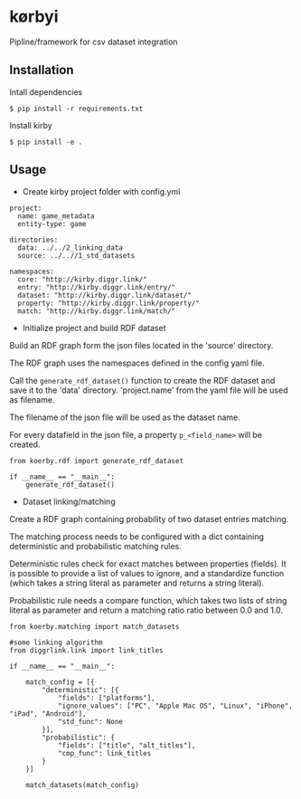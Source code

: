 # kørbyi

Pipline/framework for csv dataset integration

## Installation

Intall dependencies
```
$ pip install -r requirements.txt
```

Install kirby 
```
$ pip install -e .
```

## Usage

* Create kirby project folder with config.yml

```
project:
  name: game_metadata
  entity-type: game

directories:
  data: ../../2_linking_data
  source: ../..//1_std_datasets

namespaces:
  core: "http://kirby.diggr.link/"
  entry: "http://kirby.diggr.link/entry/"
  dataset: "http://kirby.diggr.link/dataset/"
  property: "http://kirby.diggr.link/property/"
  match: "http://kirby.diggr.link/match/"

```

* Initialize project and build RDF dataset

Build an RDF graph form the json files located in the 'source' directory.

The RDF graph uses the namespaces defined in the config yaml file.

Call the `generate_rdf_dataset()` function to create the RDF dataset and save it 
to the 'data' directory. 'project.name' from the yaml file will be used as filename.

The filename of the json file will be used as the dataset name.

For every datafield in the json file, a property `p_<field_name>` will be created.


```
from koerby.rdf import generate_rdf_dataset

if __name__ == "__main__":
    generate_rdf_dataset()
```

* Dataset linking/matching

Create a RDF graph containing probability of two dataset entries matching.

The matching process needs to be configured with a dict containing deterministic and
probabilistic matching rules. 

Deterministic rules check for exact matches between properties (fields). It is possible
to provide a list of values to ignore, and a standardize function (which takes a string 
literal as parameter and returns a string literal).

Probabilistic rule needs a compare function, which takes two lists of string literal as 
parameter and return a matching ratio ratio between 0.0 and 1.0.

```
from koerby.matching import match_datasets

#some linking algorithm
from diggrlink.link import link_titles

if __name__ == "__main__":

    match_config = [{
        "deterministic": [{
            "fields": ["platforms"],
            "ignore_values": ["PC", "Apple Mac OS", "Linux", "iPhone", "iPad", "Android"],
            "std_func": None
        }],
        "probabilistic": {
            "fields": ["title", "alt_titles"],
            "cmp_func": link_titles
        }
    }]

    match_datasets(match_config)

```